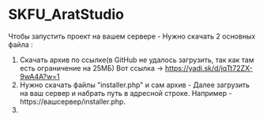 # SKFU_AratStudio
Чтобы запустить проект на вашем сервере - Нужно скачать 2 основных файла : 
1) Скачать архив по ссылке(в GitHub не удалось загрузить, так как там есть ограничение на 25МБ) Вот ссылка -> https://yadi.sk/d/jqTt72ZX-9wA4A?w=1
2) Нужно скачать файлы "installer.php" и сам архив - Далее загрузить на ваш сервер и набрать путь в адресной строке. Например - https://вашсервер/installer.php. 
3) 
